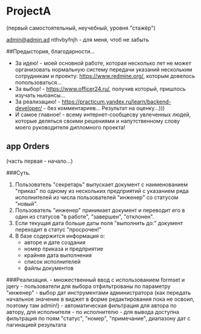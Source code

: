 # ProjectA
(первый самостоятельный, неучебный, уровня "стажёр")

admin@admin.ad nthvbyfnjh - для меня, чтоб не забыть

##Предыстория, благодарности...

- За идею! - моей основной работе, которая несколько лет не может организовать нормальную систему передачи указаний нескольким сотрудникам и проекту: https://www.redmine.org/, которым довелось попользоваться...
- За выбор! - https://www.officer24.ru/, получив который, пришлось изучать ньюансы...
- За реализацию! - https://practicum.yandex.ru/learn/backend-developer/ - без комментариев... Результат на оценку...)))
- И самое главное! - всему интернет-сообщесву увлеченных людей, которые деляться своими решениями и напутственному слову моего руководителя дипломного проекта!


## app Orders
(часть первая - начало...)

###Суть. 
1. Пользователь "секретарь" выпускает документ с наименованием "приказ" по одному из нескольких предприятий с указанием ряда исполнителей из числа пользователей "инженер" со статусом "новый".
2. Пользователь "инженер" принимает документ и переводит его в один из статусов "в работе", "завершен", "отклонен".
3. Если текущая дата больше даты поля "выполнить до:" документ переходит в статус "просрочен!"
4. В базе содержится информация о:
    - авторе и дате создания
    - номер приказа и предприятие
    - крайняя дата выполнения
    - список исполнителей
    - файлы документов

###Реализация.
    - множественный ввод с использованием formset и jqery
    - пользователи для выбора отфильтрованы по параметру "инженер"
    - выбор дат инструментами администратора (как передать начальное значение в виджет в форме редактирования пока не освоил, поэтому там admin!)
    - автоматическая фильтрация для автора по автору, для исполнителя - по исполнителю
    - для вывода доступна фильтрация по поям "статус", "номер", "примечание", диапазону дат с пагинацией результата

